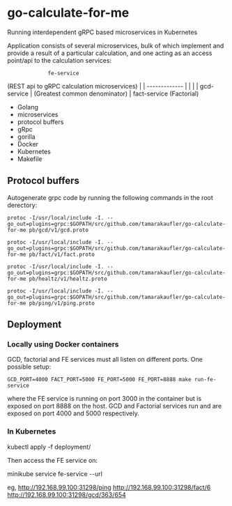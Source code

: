 # go-calculate-for-me
Running interdependent gRPC based microservices in Kubernetes

Application consists of several microservices, bulk of which implement and provide a result of a particular calculation, and one acting as an access point/api to the calculation services:

                 fe-service
  (REST api to gRPC calculation microservices)
                      |
                      |
                -------------
                |           |
                |           |
          gcd-service       |
  (Greatest common denominator)
                            |
                      fact-service
                       (Factorial)

- Golang
- microservices
- protocol buffers
- gRpc
- gorilla
- Docker
- Kubernetes
- Makefile

## Protocol buffers
Autogenerate grpc code by running the following commands in the root derectory:

	protoc -I/usr/local/include -I. --go_out=plugins=grpc:$GOPATH/src/github.com/tamarakaufler/go-calculate-for-me pb/gcd/v1/gcd.proto
  
	protoc -I/usr/local/include -I. --go_out=plugins=grpc:$GOPATH/src/github.com/tamarakaufler/go-calculate-for-me pb/fact/v1/fact.proto

	protoc -I/usr/local/include -I. --go_out=plugins=grpc:$GOPATH/src/github.com/tamarakaufler/go-calculate-for-me pb/healtz/v1/healtz.proto

	protoc -I/usr/local/include -I. --go_out=plugins=grpc:$GOPATH/src/github.com/tamarakaufler/go-calculate-for-me pb/ping/v1/ping.proto

  ## Deployment

  ### Locally using Docker containers

  GCD, factorial and FE services must all listen on different ports. One possible setup:

    GCD_PORT=4000 FACT_PORT=5000 FE_PORT=5000 FE_PORT=8888 make run-fe-service

  where the FE service is running on port 3000 in the container but is exposed on port 8888 on the host. GCD and Factorial services run and are exposed on port 4000 and 5000 respectively.

  ### In Kubernetes

kubectl apply -f deployment/

Then access the FE service on:

  minikube service fe-service --url

eg,
    http://192.168.99.100:31298/ping
    http://192.168.99.100:31298/fact/6
    http://192.168.99.100:31298/gcd/363/654
